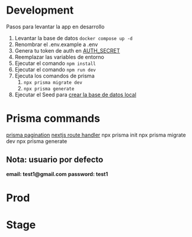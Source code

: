 # Development
Pasos para levantar la app en desarrollo

1. Levantar la base de datos ```docker compose up -d```
2. Renombrar el .env.example a .env
1. Genera tu token de auth en [AUTH_SECRET](https://generate-secret.vercel.app/32)
1. Reemplazar las variables de entorno
1. Ejecutar el comando ```npm install```
1. Ejecutar el comando ```npm run dev```
1. Ejecuta los comandos de prisma
    1. ```npx prisma migrate dev```
    2. ```npx prisma generate```
1. Ejecutar el Seed para [crear la base de datos local](localhost:3000/api/seed)


# Prisma commands
[prisma pagination](https://www.prisma.io/docs/orm/prisma-client/queries/pagination)
[nextjs route handler](https://nextjs.org/docs/app/building-your-application/routing/route-handlers)
npx prisma init
npx prisma migrate dev
npx prisma generate


## Nota: usuario por defecto
__email: test1@gmail.com__
__password: test1__


# Prod




# Stage



